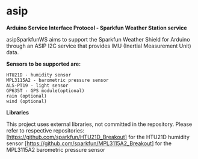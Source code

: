 # asip
**Arduino Service Interface Protocol -  Sparkfun Weather Station service**

asipSparkfunWS aims to support the Sparkfun Weather Shield for Arduino through an ASIP I2C service that provides  IMU (Inertial Measurement Unit) data.

**Sensors to be supported are:**

    HTU21D - humidity sensor
    MPL3115A2 - barometric pressure sensor
    ALS-PT19 - light sensor
    GP635T - GPS module(optional)
    rain (optional)
    wind (optional)

**Libraries**

This project uses external libraries, not committed in the repository. 
Please refer to respective repositories:
   [https://github.com/sparkfun/HTU21D_Breakout] for the HTU21D humidity sensor
   [https://github.com/sparkfun/MPL3115A2_Breakout] for the MPL3115A2 barometric pressure sensor
